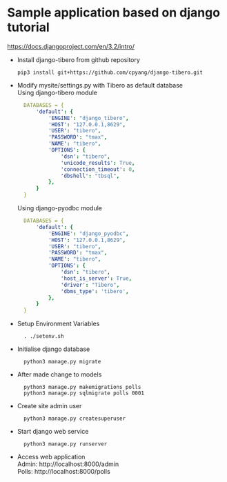 # Sample application based on django tutorial
https://docs.djangoproject.com/en/3.2/intro/

* Install django-tibero from github repository  
  ```shell
  pip3 install git+https://github.com/cpyang/django-tibero.git  
  ```
* Modify mysite/settings.py with Tibero as default database  
  Using django-tibero module  
  ```yaml
    DATABASES = {
        'default': {
            'ENGINE': "django_tibero",
            'HOST': "127.0.0.1,8629",
            'USER': "tibero",
            'PASSWORD': "tmax",
            'NAME': "tibero",
            'OPTIONS': {
                'dsn': "tibero",
                'unicode_results': True,
                'connection_timeout': 0,
                'dbshell': "tbsql",
            },
        }
    }
  ```
  Using django-pyodbc module  
  ```yaml
    DATABASES = {  
        'default': {  
            'ENGINE': "django_pyodbc",  
            'HOST': "127.0.0.1,8629",  
            'USER': "tibero",  
            'PASSWORD': "tmax",  
            'NAME': "tibero",  
            'OPTIONS': {  
                'dsn': "tibero",
                'host_is_server': True,  
                'driver': "Tibero",  
                'dbms_type': 'tibero',  
            },  
        }  
    }  
  ```
* Setup Environment Variables  
  ```shell
    . ./setenv.sh
  ```
* Initialise django database  
  ```shell
    python3 manage.py migrate
  ```
* After made change to models  
  ```shell
    python3 manage.py makemigrations polls  
    python3 manage.py sqlmigrate polls 0001   
  ```
* Create site admin user  
  ```shell
    python3 manage.py createsuperuser
  ```
* Start django web service  
  ```shell
    python3 manage.py runserver
  ```
* Access web application  
  Admin: http://localhost:8000/admin  
  Polls: http://localhost:8000/polls  


